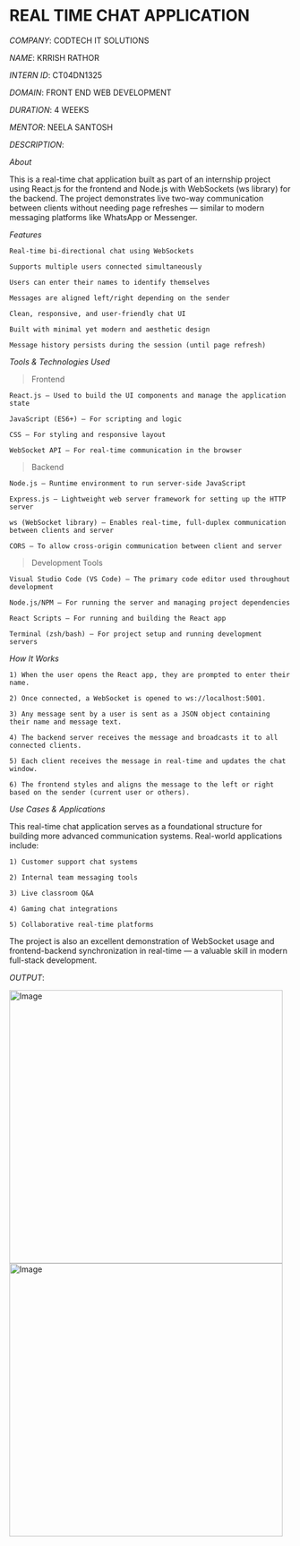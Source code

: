 # REAL TIME CHAT APPLICATION

*COMPANY*: CODTECH IT SOLUTIONS

*NAME*: KRRISH RATHOR

*INTERN ID*: CT04DN1325

*DOMAIN*: FRONT END WEB DEVELOPMENT

*DURATION*: 4 WEEKS 

*MENTOR*: NEELA SANTOSH

*DESCRIPTION*:

*About*

This is a real-time chat application built as part of an internship project using React.js for the frontend and Node.js with WebSockets (ws library) for the backend. The project demonstrates live two-way communication between clients without needing page refreshes — similar to modern messaging platforms like WhatsApp or Messenger.

*Features*

    Real-time bi-directional chat using WebSockets

    Supports multiple users connected simultaneously

    Users can enter their names to identify themselves

    Messages are aligned left/right depending on the sender

    Clean, responsive, and user-friendly chat UI

    Built with minimal yet modern and aesthetic design

    Message history persists during the session (until page refresh)


*Tools & Technologies Used*
> Frontend

    React.js – Used to build the UI components and manage the application state

    JavaScript (ES6+) – For scripting and logic

    CSS – For styling and responsive layout

    WebSocket API – For real-time communication in the browser

> Backend

    Node.js – Runtime environment to run server-side JavaScript

    Express.js – Lightweight web server framework for setting up the HTTP server

    ws (WebSocket library) – Enables real-time, full-duplex communication between clients and server

    CORS – To allow cross-origin communication between client and server

> Development Tools

    Visual Studio Code (VS Code) – The primary code editor used throughout development

    Node.js/NPM – For running the server and managing project dependencies

    React Scripts – For running and building the React app

    Terminal (zsh/bash) – For project setup and running development servers


*How It Works*

    1) When the user opens the React app, they are prompted to enter their name.

    2) Once connected, a WebSocket is opened to ws://localhost:5001.

    3) Any message sent by a user is sent as a JSON object containing their name and message text.

    4) The backend server receives the message and broadcasts it to all connected clients.

    5) Each client receives the message in real-time and updates the chat window.

    6) The frontend styles and aligns the message to the left or right based on the sender (current user or others).


*Use Cases & Applications*

This real-time chat application serves as a foundational structure for building more advanced communication systems. Real-world applications include:

    1) Customer support chat systems

    2) Internal team messaging tools

    3) Live classroom Q&A

    4) Gaming chat integrations

    5) Collaborative real-time platforms

The project is also an excellent demonstration of WebSocket usage and frontend-backend synchronization in real-time — a valuable skill in modern full-stack development.


*OUTPUT*:


<img width="488" alt="Image" src="https://github.com/user-attachments/assets/f66f9449-43df-4358-87b7-e390fa746d00" />

<img width="488" alt="Image" src="https://github.com/user-attachments/assets/0d1cd49f-87b2-4a9e-8571-9b4ce274b04d" />

